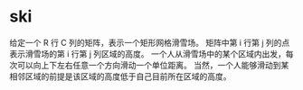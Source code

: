 # ski
给定一个 R 行 C 列的矩阵，表示一个矩形网格滑雪场。  矩阵中第 i 行第 j 列的点表示滑雪场的第 i 行第 j 列区域的高度。  一个人从滑雪场中的某个区域内出发，每次可以向上下左右任意一个方向滑动一个单位距离。  当然，一个人能够滑动到某相邻区域的前提是该区域的高度低于自己目前所在区域的高度。
